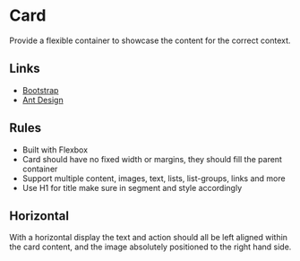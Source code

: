 # Card

Provide a flexible container to showcase the content for the correct context.

## Links

- [Bootstrap](https://getbootstrap.com/docs/4.3/components/card)
- [Ant Design](https://ant.design/components/card/)

## Rules

- Built with Flexbox
- Card should have no fixed width or margins, they should fill the parent container
- Support multiple content, images, text, lists, list-groups, links and more
- Use H1 for title make sure in segment and style accordingly

## Horizontal

With a horizontal display the text and action should all be left aligned within
the card content, and the image absolutely positioned to the right hand side.

<!-- ![Horizontal](./__resources__/horizontal.png "Horizontal")

## Map

![Map](./__resources__/map.png "Map")

## Breed

![Breed](./__resources__/breed.png "Breed")

## Full

![Full](./__resources__/full.png "Full") -->
